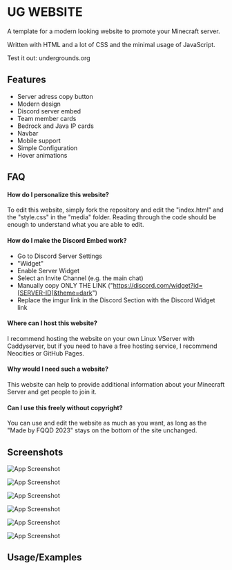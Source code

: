 
# UG WEBSITE

A template for a modern looking website to promote your Minecraft server.

Written with HTML and a lot of CSS and the minimal usage of JavaScript.

Test it out: undergrounds.org


## Features

- Server adress copy button
- Modern design
- Discord server embed
- Team member cards
- Bedrock and Java IP cards
- Navbar
- Mobile support
- Simple Configuration
- Hover animations


## FAQ

#### How do I personalize this website?

To edit this website, simply fork the repository and edit the "index.html" and the "style.css" in the "media" folder. 
Reading through the code should be enough to understand what you are able to edit.

#### How do I make the Discord Embed work?

-  Go to Discord Server Settings
- "Widget"
- Enable Server Widget
- Select an Invite Channel (e.g. the main chat)
- Manually copy ONLY THE LINK ("https://discord.com/widget?id=[SERVER-ID]&theme=dark")
- Replace the imgur link in the Discord Section with the Discord Widget link

#### Where can I host this website?

I recommend hosting the website on your own Linux VServer with Caddyserver, but if you need to have a free hosting service, I recommend Neocities or GitHub Pages.

#### Why would I need such a website?

This website can help to provide additional information about your Minecraft Server and get people to join it.

#### Can I use this freely without copyright?

You can use and edit the website as much as you want, as long as the "Made by FQQD 2023" stays on the bottom of the site unchanged.

## Screenshots

![App Screenshot](https://imgur.com/zOqKk56.png)


![App Screenshot](https://imgur.com/Th7NzCh.png)


![App Screenshot](https://imgur.com/dhUnvAK.png)


![App Screenshot](https://imgur.com/hgX2Ztd.png)


![App Screenshot](https://imgur.com/aSpvshJ.png)


![App Screenshot](https://imgur.com/v01GJAw.png)


## Usage/Examples
